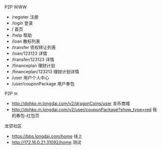 P2P WWW
- /register                 注册
- /login                    登录
- /                         首页
- /help                     帮助
- /loan                     散标列表
- /transfer                 债权转让列表
- /loan/123123              详情
- /transfer/123123          详情
- /financeplan              理财计划
- /financeplan/123213       理财计划详情
- /user                     用户个人中心
- /user/couponPackage       用户券包



P2P m

- http://dohko.m.longdai.com/v2/dragonCoins/user                             龙币商城
- http://dohko.m.longdai.com/v2/user/couponPackage?show_type=red             我的券包-红包页

龙贷社区
- https://bbs.longdai.com/home          线上
- http://172.16.0.21:31092/home         测试